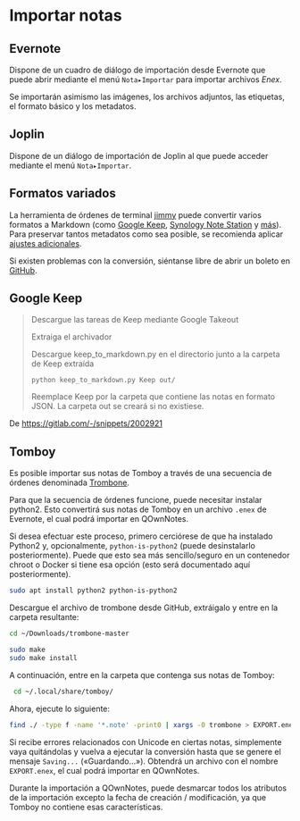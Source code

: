# Importar notas

## Evernote

Dispone de un cuadro de diálogo de importación desde Evernote que puede abrir mediante el menú `Nota▸Importar` para importar archivos _Enex_.

Se importarán asimismo las imágenes, los archivos adjuntos, las etiquetas, el formato básico y los metadatos.

## Joplin

Dispone de un diálogo de importación de Joplin al que puede acceder mediante el menú `Nota▸Importar`.

## Formatos variados

La herramienta de órdenes de terminal [jimmy](https://github.com/marph91/jimmy) puede convertir varios formatos a Markdown (como [Google Keep](https://marph91.github.io/jimmy/formats/google_keep/), [Synology Note Station](https://marph91.github.io/jimmy/formats/synology_note_station/) y [más](https://marph91.github.io/jimmy/)). Para preservar tantos metadatos como sea posible, se recomienda aplicar [ajustes adicionales](https://marph91.github.io/jimmy/import_instructions/#qownnotes).

Si existen problemas con la conversión, siéntanse libre de abrir un boleto en [GitHub](https://github.com/marph91/jimmy/issues).

## Google Keep

> Descargue las tareas de Keep mediante Google Takeout
>
> Extraiga el archivador
>
> Descargue keep_to_markdown.py en el directorio junto a la carpeta de Keep extraída
>
>     python keep_to_markdown.py Keep out/
>
> Reemplace Keep por la carpeta que contiene las notas en formato JSON. La carpeta out se creará si no existiese.

De <https://gitlab.com/-/snippets/2002921>

## Tomboy

Es posible importar sus notas de Tomboy a través de una secuencia de órdenes denominada [Trombone](https://github.com/samba/trombone).

Para que la secuencia de órdenes funcione, puede necesitar instalar python2. Esto convertirá sus notas de Tomboy en un archivo `.enex` de Evernote, el cual podrá importar en QOwnNotes.

Si desea efectuar este proceso, primero cerciórese de que ha instalado Python2 y, opcionalmente, `python-is-python2` (puede desinstalarlo posteriormente). Puede que esto sea más sencillo/seguro en un contenedor chroot o Docker si tiene esa opción (esto será documentado aquí posteriormente).

```bash
sudo apt install python2 python-is-python2
```

Descargue el archivo de trombone desde GitHub, extráigalo y entre en la carpeta resultante:

```bash
cd ~/Downloads/trombone-master

sudo make
sudo make install
```

A continuación, entre en la carpeta que contenga sus notas de Tomboy:

```bash
 cd ~/.local/share/tomboy/
```

Ahora, ejecute lo siguiente:

```bash
find ./ -type f -name '*.note' -print0 | xargs -0 trombone > EXPORT.enex
```

Si recibe errores relacionados con Unicode en ciertas notas, simplemente vaya quitándolas y vuelva a ejecutar la conversión hasta que se genere el mensaje `Saving...` («Guardando…»). Obtendrá un archivo con el nombre `EXPORT.enex`, el cual podrá importar en QOwnNotes.

Durante la importación a QOwnNotes, puede desmarcar todos los atributos de la importación excepto la fecha de creación / modificación, ya que Tomboy no contiene esas características.
